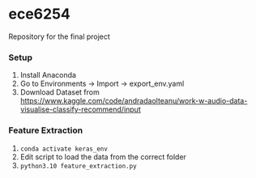 # ece6254
Repository for the final project

### Setup
1. Install Anaconda
1. Go to Environments -> Import -> export_env.yaml
1. Download Dataset from https://www.kaggle.com/code/andradaolteanu/work-w-audio-data-visualise-classify-recommend/input

### Feature Extraction
1. ``conda activate keras_env``
1. Edit script to load the data from the correct folder
1. ``python3.10 feature_extraction.py``

